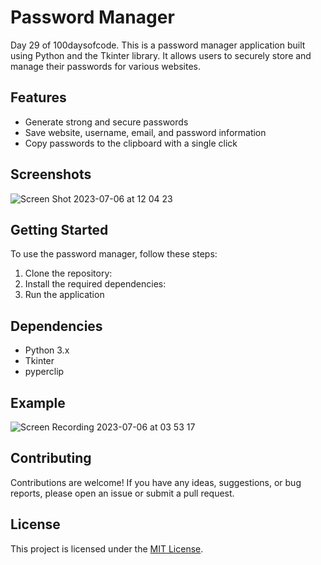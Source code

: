 # Password Manager

Day 29 of 100daysofcode. This is a password manager application built using Python and the Tkinter library. It allows users to securely store and manage their passwords for various websites.

## Features

- Generate strong and secure passwords
- Save website, username, email, and password information
- Copy passwords to the clipboard with a single click

## Screenshots
![Screen Shot 2023-07-06 at 12 04 23](https://github.com/requiredcrx/Password_manager/assets/91392775/149afae0-ab9e-4f3c-ab38-f2dc3f724010)

## Getting Started

To use the password manager, follow these steps:

1. Clone the repository: 
2. Install the required dependencies: 
3. Run the application

## Dependencies

- Python 3.x
- Tkinter
- pyperclip

## Example
![Screen Recording 2023-07-06 at 03 53 17](https://github.com/requiredcrx/Password_manager/assets/91392775/77d6b770-7c87-441c-bb2b-0651b57a459a)


## Contributing

Contributions are welcome! If you have any ideas, suggestions, or bug reports, please open an issue or submit a pull request.

## License

This project is licensed under the [MIT License](LICENSE).

